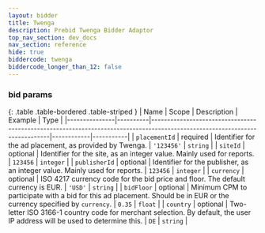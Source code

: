 ```yaml
---
layout: bidder
title: Twenga
description: Prebid Twenga Bidder Adaptor
top_nav_section: dev_docs
nav_section: reference
hide: true
biddercode: twenga
biddercode_longer_than_12: false
---
```


### bid params

{: .table .table-bordered .table-striped }
| Name          | Scope    | Description                                                                                                                | Example    | Type      |
|---------------|----------|----------------------------------------------------------------------------------------------------------------------------|------------|-----------|
| `placementId` | required | Identifier for the ad placement, as provided by Twenga.                                                                    | `'123456'` | `string`  |
| `siteId`      | optional | Identifier for the site, as an integer value. Mainly used for reports.                                                     | `123456`   | `integer` |
| `publisherId` | optional | Identifier for the publisher, as an integer value. Mainly used for reports.                                                | `123456`   | `integer` |
| `currency`    | optional | ISO 4217 currency code for the bid price and floor. The default currency is EUR.                                           | `'USD'`    | `string`  |
| `bidFloor`    | optional | Minimum CPM to participate with a bid for this ad placement. Should be in EUR or the currency specified by `currency`.     | `0.35`     | `float`   |
| `country`     | optional | Two-letter ISO 3166-1 country code for merchant selection. By default, the user IP address will be used to determine this. | `DE`       | `string`  |
